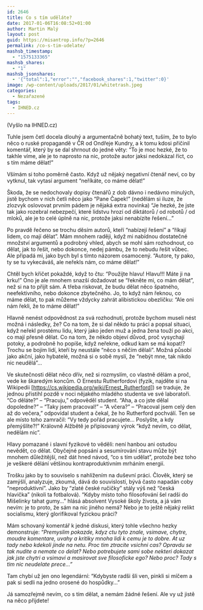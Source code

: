 ```yaml
---
id: 2646
title: Co s tím uděláte?
date: 2017-01-06T16:08:52+01:00
author: Martin Malý
layout: post
guid: https://misantrop.info/?p=2646
permalink: /co-s-tim-udelate/
mashsb_timestamp:
  - "1575133365"
mashsb_shares:
  - "1"
mashsb_jsonshares:
  - '{"total":1,"error":"","facebook_shares":1,"twitter":0}'
image: /wp-content/uploads/2017/01/whitetrash.jpeg
categories:
  - Nezařazené
tags:
  - IHNED.cz
---
```

(Vyšlo na IHNED.cz)

<span style="font-weight: 400;">Tuhle jsem četl docela dlouhý a argumentačně bohatý text, tuším, že to bylo něco o ruské propagandě v ČR od Ondřeje Kundry, a k tomu kdosi přičinil komentář, který by se dal shrnout do jedné věty: “To je moc hezké, že to takhle víme, ale je to naprosto na nic, protože autor jaksi nedokázal říct, co s tím máme dělat!”</span>

<span style="font-weight: 400;">Všímám si toho poměrně často. Když už nějaký negativní čtenář neví, co by vytknul, tak vytasí argument “neříkáte, co máme dělat!”</span>

<span style="font-weight: 400;">Škoda, že se nedochovaly dopisy čtenářů z dob dávno i nedávno minulých, jistě bychom v nich četli něco jako “Pane Čapek!” (nedělám si iluze, že zlozvyk oslovovat prvním pádem je nějaká extra novinka) “Je hezké, že jste tak jako rozebral nebezpečí, které lidstvu hrozí od diktátorů / od robotů / od mloků, ale je to celé úplně na nic, protože jaksi nenabízíte řešení…”</span>

<span style="font-weight: 400;">Po pravdě řečeno se trochu děsím autorů, kteří “nabízejí řešení” a “říkají lidem, co mají dělat”. Mám mnohem raději, když mi nabídnou dostatečné množství argumentů a podrobný vhled, abych se mohl sám rozhodnout, co dělat, jak to řešit, nebo dokonce, nedej pámbu, že to nebudu řešit vůbec. Ale připadá mi, jako bych byl s tímto názorem osamocený. “Autore, ty pako, ty se tu vykecáváš, ale neřekls nám, co máme dělat!”</span>

<span style="font-weight: 400;">Chtěl bych křičet pokaždé, když to čtu: “Použijte hlavu! Hlavu!!! Máte ji na krku!” Ono je ale mnohem snazší dožadovat se “řekněte mi, co mám dělat”, než si na to přijít sám. A třeba riskovat, že budu dělat něco špatného, neefektivního, nebo dokonce zbytečného. Jo, to když nám řeknou, co máme dělat, to pak můžeme vždycky zahrát alibistickou obezličku: “Ale oni nám řekli, že to máme dělat!”</span>

<span style="font-weight: 400;">Hlavně nenést odpovědnost za svá rozhodnutí, protože bychom museli nést možná i následky, že? Co na tom, že si dal někdo tu práci a popsal situaci, když neřekl prostému lidu, který jako jeden muž a jedna žena touží po akci, co mají přesně dělat. Co na tom, že někdo objeví důvod, proč vysychají potoky, a podrobně ho popíše, když neřekne, odkud kam se má kopat!? Trochu se bojím lidí, kteří by neustále “něco s něčím dělali”. Možná působí jako akční, jako hybatelé, možná si o sobě myslí, že “nebýt mne, tak nikdo nic neudělá”&#8230;</span>

<span style="font-weight: 400;">Ve skutečnosti dělat něco dřív, než si rozmyslím, co vlastně dělám a proč, vede ke škaredým koncům. O Ernestu Rutherfordovi (fyzik, najděte si na Wikipedii [</span>[<span style="font-weight: 400;">https://cs.wikipedia.org/wiki/Ernest_Rutherford</span>](https://cs.wikipedia.org/wiki/Ernest_Rutherford)<span style="font-weight: 400;">]) se traduje, že jednou přistihl pozdě v noci nějakého mladého studenta ve své laboratoři. “Co děláte?” &#8211; “Pracuju,” odpověděl student. “Aha, a co jste dělal dopoledne?” &#8211; “Taky jsem pracoval!” &#8211; “A včera?” &#8211; “Pracoval jsem celý den až do večera,” odpovídal student a čekal, že ho Rutherford pochválí. Ten se ale místo toho zamračil: “Vy tedy pořád pracujete… Poslyšte, a kdy přemýšlíte?!” Královně Alžbětě je připisovaný výrok “když nevím, co dělat, nedělám nic”.</span>

<span style="font-weight: 400;">Hlavy pomazané i slavní fyzikové to věděli: není hanbou ani ostudou nevědět, co dělat. Obyčejné popsání a sesumírování stavu může být mnohem důležitější, než dát hned návod, “co s tím udělat”, protože bez toho je veškeré dělání většinou kontraproduktivním mrháním energií.</span>

<span style="font-weight: 400;">Trošku jako by to souviselo s nahlížením na duševní práci. Člověk, který se zamýšlí, analyzuje, zkoumá, dává do souvislostí, bývá často napadán coby “neproduktivní”. Jako by “zlaté české ručičky” stály výš než “česká hlavička” (nikoli ta fotbalová). “Kdyby místo toho filosofování šel radši do Mišelinky tahat gumy…” hlásá absolvent Vysoké školy života, a já vám nevím: je to proto, že sám na nic jiného nemá? Nebo je to ještě nějaký relikt socialismu, který glorifikoval fyzickou práci?</span>

<span style="font-weight: 400;">Mám schovaný komentář k jedné diskusi, který tohle všechno hezky demonstruje: “</span>_<span style="font-weight: 400;">Premyslim pokazde, kdyz ctu tyto znale, vsimave, chytre, moudre komentare, uvahy a kritiky mnoha lidi k cemu je to dobre. At uz tady nebo kdekoli jinde na netu. Proc tim ztracite vsichni cas? Opravdu se tak nudite a nemate co delat? Nebo potrebujete sami sobe nekteri dokazat jak jste chytri a vsimavi a masirovat sve filosoficke ego? Nebo proc? Tady s tim nic neudelate prece…”</span>_

<span style="font-weight: 400;">Tam chybí už jen ono legendární: “Kdybyste radši šli ven, pinkli si míčem a pak si sedli na jedno orosené do hospůdky&#8230;” </span>

<span style="font-weight: 400;">Já samozřejmě nevím, co s tím dělat, a nemám žádné řešení. Ale vy už jistě na něco přijdete!</span>